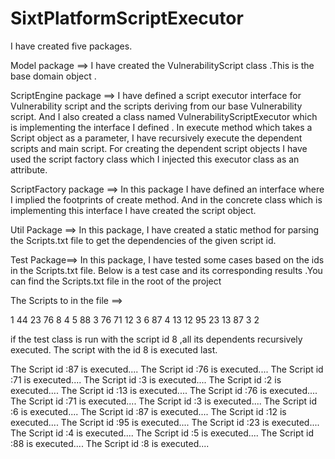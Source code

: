 # SixtPlatformScriptExecutor

I have created five packages. 

 Model package ==> I have created the VulnerabilityScript class .This is the base domain object .

 ScriptEngine package ==> I have defined a script executor interface for Vulnerability script and  the scripts deriving from our base Vulnerability script. And I also created a class named VulnerabilityScriptExecutor which is implementing the interface I defined . In execute method which takes a Script object as a parameter, I have recursively execute the dependent scripts and main script. For creating the dependent script objects I have used the script factory class which I injected this executor class as an attribute.
 
 ScriptFactory package ==> In this package I have defined an interface where I implied the footprints of create method. And in the concrete class which is implementing this interface I have created the script object.
 
 Util Package ==> In this package, I have created a static method for parsing  the Scripts.txt file to get the dependencies of the given script id. 
 
 Test Package==> In this package, I have tested some cases based on the ids in the Scripts.txt file. Below is a test case and its corresponding results  .You can find the Scripts.txt file in the root of the project
 
The Scripts to in the file ==>

1 44 23 76
8 4 5 88
3 76 71
12 3 6 87
4 13 12 95 23
13 87 3 2

if the test class is run with the script id 8 ,all its dependents recursively executed. The script with the id 8 is executed last.

The Script id :87 is executed....
The Script id :76 is executed....
The Script id :71 is executed....
The Script id :3 is executed....
The Script id :2 is executed....
The Script id :13 is executed....
The Script id :76 is executed....
The Script id :71 is executed....
The Script id :3 is executed....
The Script id :6 is executed....
The Script id :87 is executed....
The Script id :12 is executed....
The Script id :95 is executed....
The Script id :23 is executed....
The Script id :4 is executed....
The Script id :5 is executed....
The Script id :88 is executed....
The Script id :8 is executed....





